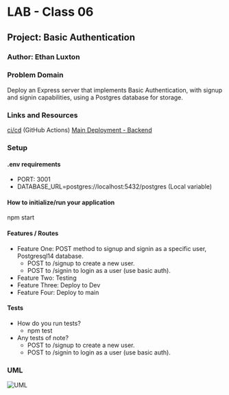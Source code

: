 # LAB - Class 06

## Project: Basic Authentication

### Author: Ethan Luxton

### Problem Domain

Deploy an Express server that implements Basic Authentication, with signup and signin capabilities, using a Postgres database for storage.

### Links and Resources

[ci/cd](https://github.com/ethan-luxton/basic-auth/actions/workflows/node.js.yml) (GitHub Actions)
[Main Deployment - Backend](https://basic-auth-g9ne.onrender.com)

### Setup

#### .env requirements

-   PORT: 3001
-   DATABASE_URL=postgres://localhost:5432/postgres (Local variable)

#### How to initialize/run your application

npm start

#### Features / Routes

-   Feature One: POST method to signup and signin as a specific user, Postgresql14 database.
    - POST to /signup to create a new user.
    - POST to /signin to login as a user (use basic auth).
-   Feature Two: Testing
-   Feature Three: Deploy to Dev
-   Feature Four: Deploy to main

#### Tests

-   How do you run tests?
    -   npm test
-   Any tests of note?
    - POST to /signup to create a new user.
    - POST to /signin to login as a user (use basic auth).

### UML

![UML](https://i.imgur.com/bovDTIp.png)